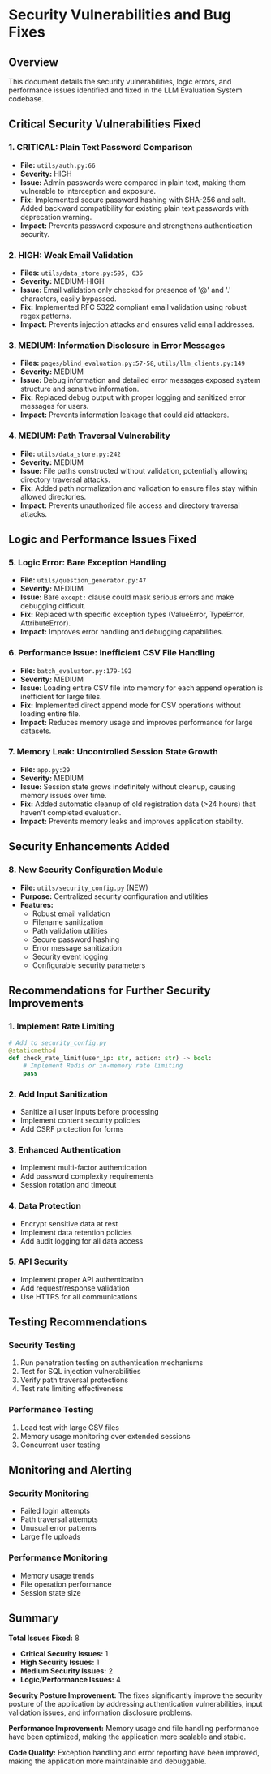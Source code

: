 # Security Vulnerabilities and Bug Fixes

## Overview
This document details the security vulnerabilities, logic errors, and performance issues identified and fixed in the LLM Evaluation System codebase.

## Critical Security Vulnerabilities Fixed

### 1. **CRITICAL: Plain Text Password Comparison**
- **File:** `utils/auth.py:66`
- **Severity:** HIGH
- **Issue:** Admin passwords were compared in plain text, making them vulnerable to interception and exposure.
- **Fix:** Implemented secure password hashing with SHA-256 and salt. Added backward compatibility for existing plain text passwords with deprecation warning.
- **Impact:** Prevents password exposure and strengthens authentication security.

### 2. **HIGH: Weak Email Validation**
- **Files:** `utils/data_store.py:595, 635`
- **Severity:** MEDIUM-HIGH
- **Issue:** Email validation only checked for presence of '@' and '.' characters, easily bypassed.
- **Fix:** Implemented RFC 5322 compliant email validation using robust regex patterns.
- **Impact:** Prevents injection attacks and ensures valid email addresses.

### 3. **MEDIUM: Information Disclosure in Error Messages**
- **Files:** `pages/blind_evaluation.py:57-58`, `utils/llm_clients.py:149`
- **Severity:** MEDIUM
- **Issue:** Debug information and detailed error messages exposed system structure and sensitive information.
- **Fix:** Replaced debug output with proper logging and sanitized error messages for users.
- **Impact:** Prevents information leakage that could aid attackers.

### 4. **MEDIUM: Path Traversal Vulnerability**
- **File:** `utils/data_store.py:242`
- **Severity:** MEDIUM
- **Issue:** File paths constructed without validation, potentially allowing directory traversal attacks.
- **Fix:** Added path normalization and validation to ensure files stay within allowed directories.
- **Impact:** Prevents unauthorized file access and directory traversal attacks.

## Logic and Performance Issues Fixed

### 5. **Logic Error: Bare Exception Handling**
- **File:** `utils/question_generator.py:47`
- **Severity:** MEDIUM
- **Issue:** Bare `except:` clause could mask serious errors and make debugging difficult.
- **Fix:** Replaced with specific exception types (ValueError, TypeError, AttributeError).
- **Impact:** Improves error handling and debugging capabilities.

### 6. **Performance Issue: Inefficient CSV File Handling**
- **File:** `batch_evaluator.py:179-192`
- **Severity:** MEDIUM
- **Issue:** Loading entire CSV file into memory for each append operation is inefficient for large files.
- **Fix:** Implemented direct append mode for CSV operations without loading entire file.
- **Impact:** Reduces memory usage and improves performance for large datasets.

### 7. **Memory Leak: Uncontrolled Session State Growth**
- **File:** `app.py:29`
- **Severity:** MEDIUM
- **Issue:** Session state grows indefinitely without cleanup, causing memory issues over time.
- **Fix:** Added automatic cleanup of old registration data (>24 hours) that haven't completed evaluation.
- **Impact:** Prevents memory leaks and improves application stability.

## Security Enhancements Added

### 8. **New Security Configuration Module**
- **File:** `utils/security_config.py` (NEW)
- **Purpose:** Centralized security configuration and utilities
- **Features:**
  - Robust email validation
  - Filename sanitization
  - Path validation utilities
  - Secure password hashing
  - Error message sanitization
  - Security event logging
  - Configurable security parameters

## Recommendations for Further Security Improvements

### 1. **Implement Rate Limiting**
```python
# Add to security_config.py
@staticmethod
def check_rate_limit(user_ip: str, action: str) -> bool:
    # Implement Redis or in-memory rate limiting
    pass
```

### 2. **Add Input Sanitization**
- Sanitize all user inputs before processing
- Implement content security policies
- Add CSRF protection for forms

### 3. **Enhanced Authentication**
- Implement multi-factor authentication
- Add password complexity requirements
- Session rotation and timeout

### 4. **Data Protection**
- Encrypt sensitive data at rest
- Implement data retention policies
- Add audit logging for all data access

### 5. **API Security**
- Implement proper API authentication
- Add request/response validation
- Use HTTPS for all communications

## Testing Recommendations

### Security Testing
1. Run penetration testing on authentication mechanisms
2. Test for SQL injection vulnerabilities
3. Verify path traversal protections
4. Test rate limiting effectiveness

### Performance Testing
1. Load test with large CSV files
2. Memory usage monitoring over extended sessions
3. Concurrent user testing

## Monitoring and Alerting

### Security Monitoring
- Failed login attempts
- Path traversal attempts
- Unusual error patterns
- Large file uploads

### Performance Monitoring
- Memory usage trends
- File operation performance
- Session state size

## Summary

**Total Issues Fixed:** 8
- **Critical Security Issues:** 1
- **High Security Issues:** 1  
- **Medium Security Issues:** 2
- **Logic/Performance Issues:** 4

**Security Posture Improvement:** The fixes significantly improve the security posture of the application by addressing authentication vulnerabilities, input validation issues, and information disclosure problems.

**Performance Improvement:** Memory usage and file handling performance have been optimized, making the application more scalable and stable.

**Code Quality:** Exception handling and error reporting have been improved, making the application more maintainable and debuggable.